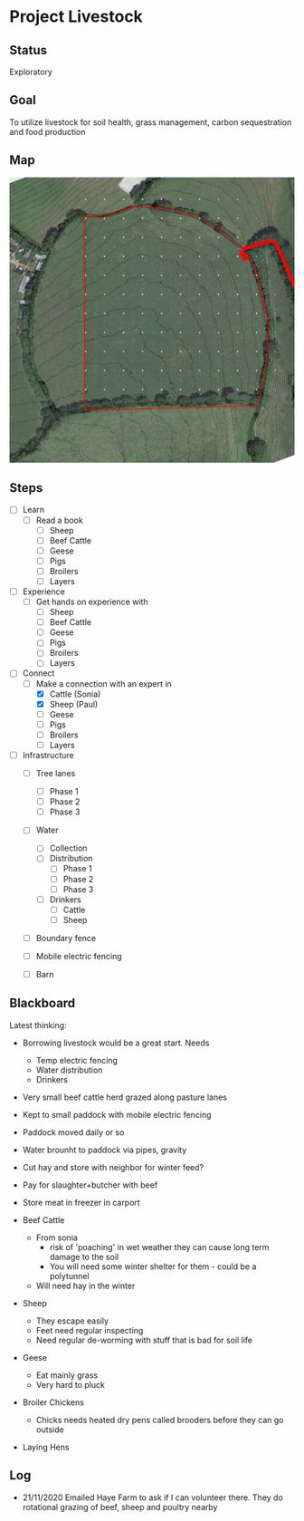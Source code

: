 # Project Livestock

## Status

Exploratory

## Goal

To utilize livestock for soil health, grass management, carbon sequestration and food production

## Map

![](./maps/8.jpg "Map")

## Steps

- [ ] Learn
    - [ ] Read a book
        - [ ] Sheep
        - [ ] Beef Cattle
        - [ ] Geese
        - [ ] Pigs
        - [ ] Broilers
        - [ ] Layers
- [ ] Experience
    - [ ] Get hands on experience with
        - [ ] Sheep
        - [ ] Beef Cattle
        - [ ] Geese
        - [ ] Pigs
        - [ ] Broilers
        - [ ] Layers
- [ ] Connect
    - [ ] Make a connection with an expert in
        - [x] Cattle (Sonia)
        - [x] Sheep (Paul)
        - [ ] Geese
        - [ ] Pigs
        - [ ] Broilers
        - [ ] Layers
- [ ] Infrastructure
    - [ ] Tree lanes
        - [ ] Phase 1
        - [ ] Phase 2
        - [ ] Phase 3
    - [ ] Water
        - [ ] Collection
        - [ ] Distribution
            - [ ] Phase 1
            - [ ] Phase 2
            - [ ] Phase 3
        - [ ] Drinkers
            - [ ] Cattle
            - [ ] Sheep
    - [ ] Boundary fence
    - [ ] Mobile electric fencing
    - [ ] Barn


## Blackboard

Latest thinking:
- Borrowing livestock would be a great start. Needs
    - Temp electric fencing
    - Water distribution
    - Drinkers
- Very small beef cattle herd grazed along pasture lanes
- Kept to small paddock with mobile electric fencing
- Paddock moved daily or so
- Water brounht to paddock via pipes, gravity
- Cut hay and store with neighbor for winter feed?
- Pay for slaughter+butcher with beef
- Store meat in freezer in carport

- Beef Cattle
    - From sonia
        - risk of 'poaching' in wet weather they can cause long term damage to the soil
        - You will need some winter shelter for them - could be a polytunnel
    - Will need hay in the winter
- Sheep
    - They escape easily
    - Feet need regular inspecting
    - Need regular de-worming with stuff that is bad for soil life
- Geese
    - Eat mainly grass
    - Very hard to pluck
- Broiler Chickens
    - Chicks needs heated dry pens called brooders before they can go outside
- Laying Hens

## Log

- 21/11/2020 Emailed Haye Farm to ask if I can volunteer there. They do rotational grazing of beef, sheep and poultry nearby